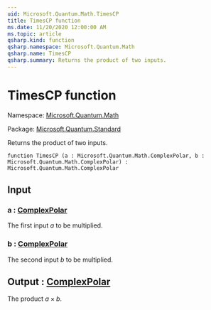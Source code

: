 ```yaml
---
uid: Microsoft.Quantum.Math.TimesCP
title: TimesCP function
ms.date: 11/20/2020 12:00:00 AM
ms.topic: article
qsharp.kind: function
qsharp.namespace: Microsoft.Quantum.Math
qsharp.name: TimesCP
qsharp.summary: Returns the product of two inputs.
---
```


# TimesCP function

Namespace: [Microsoft.Quantum.Math](xref:Microsoft.Quantum.Math)

Package: [Microsoft.Quantum.Standard](https://nuget.org/packages/Microsoft.Quantum.Standard)


Returns the product of two inputs.

```qsharp
function TimesCP (a : Microsoft.Quantum.Math.ComplexPolar, b : Microsoft.Quantum.Math.ComplexPolar) : Microsoft.Quantum.Math.ComplexPolar
```


## Input

### a : [ComplexPolar](xref:Microsoft.Quantum.Math.ComplexPolar)

The first input $a$ to be multiplied.


### b : [ComplexPolar](xref:Microsoft.Quantum.Math.ComplexPolar)

The second input $b$ to be multiplied.



## Output : [ComplexPolar](xref:Microsoft.Quantum.Math.ComplexPolar)

The product $a \times b$.